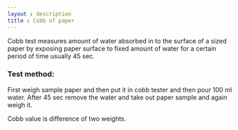 ```yaml
---
layout : description
title : Cobb of paper
---
```


Cobb test measures amount of water absorbed in to the surface of a sized paper by exposing  paper surface to fixed amount of water for a certain
period of time  usually 45 sec.   
### Test method:  
First weigh sample paper and then put it in cobb tester and then pour 100 ml water. After 45 sec remove the water and take out paper sample and again
weigh it.  

Cobb value is difference of two weights.